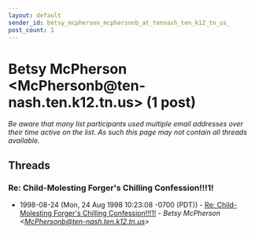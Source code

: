 ```yaml
---
layout: default
sender_id: betsy_mcpherson_mcphersonb_at_tennash_ten_k12_tn_us_
post_count: 1
---
```


# Betsy McPherson <McPhersonb<span>@</span>ten-nash.ten.k12.tn.us> (1 post)

_Be aware that many list participants used multiple email addresses over their time active on the list. As such this page may not contain all threads available._

## Threads

### Re: Child-Molesting Forger's Chilling Confession!!!1!
+ 1998-08-24 (Mon, 24 Aug 1998 10:23:08 -0700 (PDT)) - [Re: Child-Molesting Forger's Chilling Confession!!!1!](/archive/1998/08/3fbf972d851f81cfb16b07587200c6de8ea6e7a5d5663f375e75985925110ac3) - _Betsy McPherson \<McPhersonb@ten-nash.ten.k12.tn.us\>_

